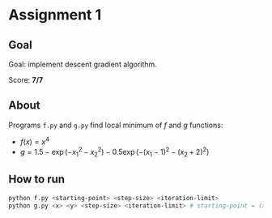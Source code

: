 # Assignment 1

## Goal

Goal: implement descent gradient algorithm.

Score: **7/7**

## About

Programs `f.py` and `g.py` find local minimum of $f$ and $g$ functions:

* $f(x) = x^4$
* $g = 1.5 - \exp(-x_1^2 - x_2^2) - 0.5\exp(-(x_1 - 1)^2 - (x_2 + 2)^2)$

## How to run

```bash
python f.py <starting-point> <step-size> <iteration-limit>
python g.py <x> <y> <step-size> <iteration-limit> # starting-point = (x, y)
```
